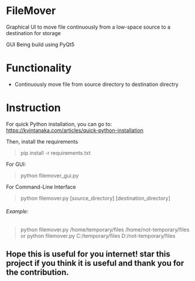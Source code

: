# FileMover
Graphical UI to move file continuously from a low-space source to a destination for storage 

GUI Being build using PyQt5

# Functionality
* Continuously move file from source directory to destination directry

# Instruction
For quick Python installation, you can go to:
https://kvintanaka.com/articles/quick-python-installation

Then, install the requirements
> pip install -r requirements.txt

For GUI:
> python filemover_gui.py

For Command-Line Interface
> python filemover.py [source_directory] [destination_directory]
  
###### Example:
> python filemover.py /home/temporary/files /home/not-temporary/files
or
> python filemover.py C:/temporary/files D:/not-temporary/files

## Hope this is useful for you internet! star this project if you think it is useful and thank you for the contribution.

